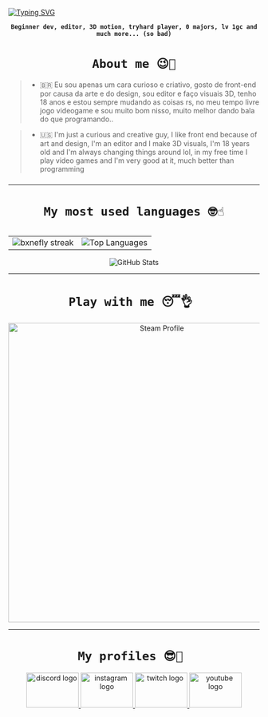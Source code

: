 [![Typing SVG](https://readme-typing-svg.herokuapp.com/?color=8B4FAD&size=35&center=true&vCenter=true&width=1000&lines=WELCOME+TO+MY+PROFILE;JUST+FOR+FUN:%29)](https://git.io/typing-svg)

<p align="center"><strong><code>Beginner dev, editor, 3D motion, tryhard player, 0 majors, lv 1gc and much more... (so bad)
</code></strong></p>

<h1 align="center"><code>About me 😉🖖</code></h1>


> - 🇧🇷 Eu sou apenas um cara curioso e criativo, gosto de front-end por causa da arte e do design, sou editor e faço visuais 3D, tenho 18 anos e estou sempre mudando as coisas rs, no meu tempo livre jogo videogame e sou muito bom nisso, muito melhor dando bala do que programando..
  
> - 🇺🇸 I'm just a curious and creative guy, I like front end because of art and design, I'm an editor and I make 3D visuals, I'm 18 years old and I'm always changing things around lol, in my free time I play video games and I'm very good at it, much better than programming

###

<!-- GitHub Stats - Horizontal Layout -->
---
<h1 align="center"><code>My most used languages 🤓☝</code></h1>
<p align="center">
  <table>

<p align="center">
  <table>
    <tr>
      <td>
        <img src="https://github-readme-streak-stats.herokuapp.com?user=bxnefly&hide_border=true&background=3C1847&ring=5E1E66&fire=4B1F2F&currStreakLabel=2C3B32&sideLabels=FFFFFF&dates=FFFFFF&sideNums=FFFFFF" alt="bxnefly streak" />
      </td>
      <td>
        <img src="https://github-readme-stats.vercel.app/api/top-langs/?username=bxnefly&layout=compact&hide_border=true&bg_color=3C1847&title_color=5E1E66&text_color=FFFFFF&icon_color=2C3B32" alt="Top Languages" />
      </td>
    </tr>
  </table>
</p>


<p align="center">
  <img src="https://github-readme-stats.vercel.app/api?username=bxnefly&show_icons=true&hide_border=true&bg_color=3C1847&title_color=5E1E66&text_color=FFFFFF&icon_color=2C3B32" alt="GitHub Stats" />
</p>

---
<h1 align="center"><code>Play with me 😴👌 </code></h1>


<div align="center">
  <a href="https://steamcommunity.com/id/bxnefly/" target="_blank">
    <img src="https://github.com/user-attachments/assets/f0903503-8dc2-4381-9164-e3a07b6cfb39" alt="Steam Profile" width="600">
  </a>
</div>

---

<h1 align="center"><code>My profiles 😎🤝 </code></h1>

<div align="center">
  <a href="https://discord.gg/XTGSh28QC7" target="_blank">
    <img src="https://raw.githubusercontent.com/maurodesouza/profile-readme-generator/master/src/assets/icons/social/discord/default.svg" width="105" height="70" alt="discord logo"  />
  </a>
  <a href="https://instagram.com/bxnefly" target="_blank">
    <img src="https://raw.githubusercontent.com/maurodesouza/profile-readme-generator/master/src/assets/icons/social/instagram/default.svg" width="105" height="70" alt="instagram logo"  />
  </a>
  <a href="https://twitch.tv/bxnefly" target="_blank">
    <img src="https://raw.githubusercontent.com/maurodesouza/profile-readme-generator/master/src/assets/icons/social/twitch/default.svg" width="105" height="70" alt="twitch logo"  />
  </a>
  <a href="https://youtube.com/@bxnefly" target="_blank">
    <img src="https://raw.githubusercontent.com/maurodesouza/profile-readme-generator/master/src/assets/icons/social/youtube/default.svg" width="105" height="70" alt="youtube logo"  />
  </a>
</div>

###

